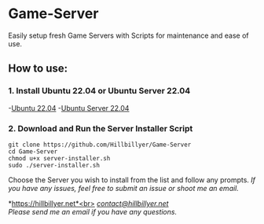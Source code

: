 # Game-Server
Easily setup fresh Game Servers with Scripts for maintenance and ease of use.

## How to use:

### 1. Install Ubuntu 22.04 or Ubuntu Server 22.04
-[Ubuntu 22.04](https://ubuntu.com/download/desktop/thank-you?version=22.04.3&architecture=amd64)
-[Ubuntu Server 22.04](https://releases.ubuntu.com/22.04.3/ubuntu-22.04.3-live-server-amd64.iso)

### 2. Download and Run the Server Installer Script
```
git clone https://github.com/Hillbillyer/Game-Server
cd Game-Server
chmod u+x server-installer.sh
sudo ./server-installer.sh
```
Choose the Server you wish to install from the list and follow any prompts.
*If you have any issues, feel free to submit an issue or shoot me an email.*

*https://hillbillyer.net*<br>
*contact@hillbillyer.net*<br>
*Please send me an email if you have any questions.*<br>